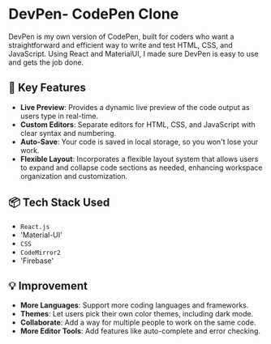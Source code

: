 # DevPen- CodePen Clone

DevPen is my own version of CodePen, built for coders who want a straightforward and efficient way to write and test HTML, CSS, and JavaScript. Using React and MaterialUI, I made sure DevPen is easy to use and gets the job done. 

## 🚀 Key Features

- **Live Preview**: Provides a dynamic live preview of the code output as users type in real-time.
- **Custom Editors**: Separate editors for HTML, CSS, and JavaScript with clear syntax and numbering.
- **Auto-Save**: Your code is saved in local storage, so you won't lose your work.
- **Flexible Layout**: Incorporates a flexible layout system that allows users to expand and collapse code sections as needed, enhancing workspace organization and customization.

## 📦 Tech Stack Used 

- `React.js`
- 'Material-UI'
- `CSS`
- `CodeMirror2`
- 'Firebase'


## 💡 Improvement

- **More Languages**: Support more coding languages and frameworks.
- **Themes**: Let users pick their own color themes, including dark mode.
- **Collaborate**: Add a way for multiple people to work on the same code.
- **More Editor Tools**: Add features like auto-complete and error checking.

